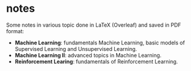 # notes
Some notes in various topic done in LaTeX (Overleaf) and saved in PDF format:
- __Machine Learning__: fundamentals Machine Learning, basic models of Supervised Learning and Unsupervised Learning.
- __Machine Learning II__: advanced topics in Machine Learning.
- __Reinforcement Learing__: fundamentals of Reinforcement Learning.
